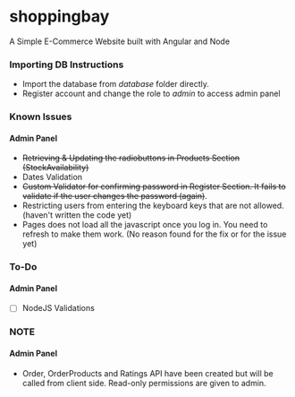 # shoppingbay
A Simple E-Commerce Website built with Angular and Node

### Importing DB Instructions
- Import the database from *database* folder directly.
- Register account and change the role to *admin* to access admin panel


### Known Issues

#### Admin Panel
- ~~Retrieving & Updating the radiobuttons in Products Section (StockAvailability)~~
- Dates Validation
- ~~Custom Validator for confirming password in Register Section. It fails to validate if the user changes the password (again)~~.
- Restricting users from entering the keyboard keys that are not allowed. (haven't written the code yet)
- Pages does not load all the javascript once you log in. You need to refresh to make them work. (No reason found for the fix or for the issue yet)


### To-Do
#### Admin Panel
- [ ] NodeJS Validations

### NOTE
#### Admin Panel
-  Order, OrderProducts and Ratings API have been created but will be called from client side. Read-only permissions are given to admin.